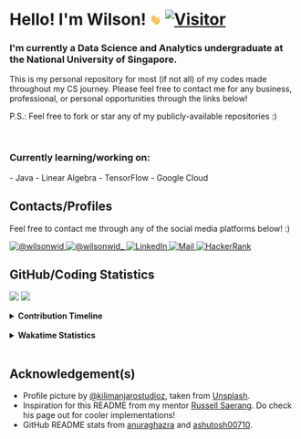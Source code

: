 # Hello! I'm Wilson! <img src="https://raw.githubusercontent.com/ABSphreak/ABSphreak/master/gifs/Hi.gif" width="20px" /> [![Visitor](https://visitor-badge.laobi.icu/badge?page_id=wilsonwid)](https://github.com/wilsonwid)
<h3>I'm currently a Data Science and Analytics undergraduate at the National University of Singapore.</h3>
<p>This is my personal repository for most (if not all) of my codes made throughout my CS journey. Please feel free to contact me for any business, professional, or personal opportunities through the links below!</p>
<p>P.S.: Feel free to fork or star any of my publicly-available repositories :)</p>

<br>

<h3>Currently learning/working on:</h3>
- Java 
- Linear Algebra
- TensorFlow
- Google Cloud

## Contacts/Profiles
<p>Feel free to contact me through any of the social media platforms below! :) </p>
<a href="https://www.instagram.com/wilsonwid">
  <img alt="@wilsonwid" src="https://img.shields.io/badge/Instagram-E4405F?style=for-the-badge&logo=instagram&logoColor=white"/>
</a>
<a href="https://twitter.com/wilsonwid_">
  <img alt="@wilsonwid_" src="https://img.shields.io/badge/Twitter-%231DA1F2.svg?style=for-the-badge&logo=Twitter&logoColor=white"/>
</a>
<a href="https://www.linkedin.com/in/wilsonwid">
  <img alt="LinkedIn" src="https://img.shields.io/badge/linkedin%20-%230077B5.svg?&style=for-the-badge&logo=linkedin&logoColor=white"/>
</a>
<a href="mailto:wilsonwidyadhana681@gmail.com">
  <img alt="Mail" src="https://img.shields.io/badge/Gmail-D14836?style=for-the-badge&logo=gmail&logoColor=white"/>
</a>
<a href="https://www.hackerrank.com/wilsonwid">
  <img alt="HackerRank" src="https://img.shields.io/badge/-Hackerrank-2EC866?style=for-the-badge&logo=HackerRank&logoColor=white"/>
</a>

<br>

## GitHub/Coding Statistics
<div align="left">
  <a href="https://github.com/anuraghazra/github-readme-stats"><img align="top" src="https://github-readme-stats.vercel.app/api?username=wilsonwid&count_private=true&show_icons=true&theme=tokyonight&include_all_commits=true&line_height=23px&title_color=8ddbf7&count_private=true&icon_color=dd58c1&custom_title=GitHub Stats"></a>
  <a href="https://github.com/anuraghazra/github-readme-stats"><img align="top" src="https://github-readme-stats.vercel.app/api/top-langs/?username=wilsonwid&count_private=true&theme=tokyonight&title_color=8ddbf7&layout=compact"></a>
</div>

<br>

<details>
  <summary>
    <b>Contribution Timeline</b>
  </summary>
  <a href="https://github.com/ashutosh00710/github-readme-activity-graph"><img src="https://activity-graph.herokuapp.com/graph?username=wilsonwid&custom_title=Contribution%20Graph&theme=react-dark&area=true&"/></a>
 </details>
 
 <br>
 
 <details>
  <summary>
    <b>Wakatime Statistics</b>
  </summary>
  <a href="https://github.com/anuraghazra/github-readme-stats"><img src="https://github-readme-stats.vercel.app/api/wakatime?username=wilsonwid&layout=default&theme=tokyonight&title_color=8ddbf7&custom_title=Wakatime Stats"/></a>
</details>

<br>

## Acknowledgement(s)
<ul>
  <li>Profile picture by <a href="https://unsplash.com/photos/_8mos_CBmBM">@kilimanjarostudioz</a>, taken from <a href="https://unsplash.com/photos/_8mos_CBmBM">Unsplash</a>.</li>
  <li>Inspiration for this README from my mentor <a href="https://github.com/RussellDash332">Russell Saerang</a>. Do check his page out for cooler implementations!</li>
  <li>GitHub README stats from <a href="https://github.com/anuraghazra/github-readme-stats">anuraghazra</a> and <a href="https://github.com/ashutosh00710/github-readme-activity-graph">ashutosh00710</a>.</li>
</ul>
